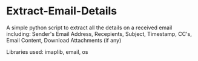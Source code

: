 # Extract-Email-Details
A simple python script to extract all the details on a received email including:
Sender's Email Address, 
Recepients, 
Subject, 
Timestamp, 
CC's, 
Email Content, 
Download Attachments (if any)

Libraries used: imaplib, email, os

